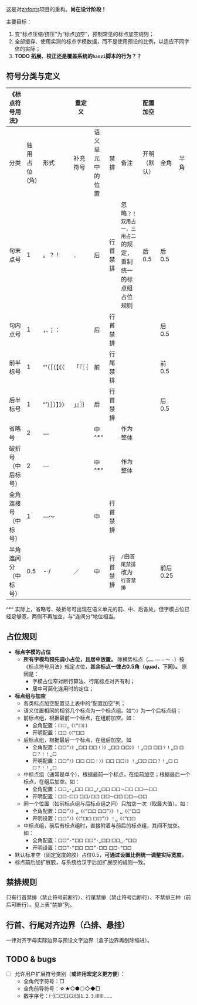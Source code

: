 
这是对[zhfonts](https://github.com/Fusyong/zhfonts)项目的重构。**尚在设计阶段！**

主要目标：

1. 变“标点压缩/挤压”为“标点加空”，预制常见的标点加空规则；
1. 全部缓存、使用实测的标点字模数据，而不是使用预设的比例，以适应不同字体的实际；
1. **TODO 拓展、校正还是覆盖系统的`hanzi`脚本的行为？？**

## 符号分类与定义

| 《标点符号用法》     |              |                | 重定义   |          |          |                                                               | 配置加空     |         |      |      |
| -------------------- | ------------ | -------------- | -------- | -------- | -------- | ------------------------------------------------------------- | ------------ | ------- | ---- | ---- |
| 分类                 | 独用占位(角) | 形式           | 补充符号 | 语义单元中的位置 | 禁排     | 备注                                                          | 开明（默认） | 全角    | 半角 | 原样 |
| 句末点号             | 1            | 。？！         | ．       | 后       | 行首禁排 | 忽略`？！` `双用占一，三用占二`的规定，重制统一的标点组占位规则 | 后0.5          | 后0.5     |      |      |
| 句内点号             | 1            | ，、；：       |          | 后       | 行首禁排 |                                                               |              | 后0.5     |      |      |
| 前半标号             | 1            | “‘（［〔【《〈 | 「『〖｛ | 前       | 行尾禁排 |                                                               |              | 前0.5     |      |      |
| 后半标号             | 1            | ”’）］〕】》〉 | 」』〗｝ | 后       | 行首禁排 |                                                               |              | 后0.5     |      |      |
| 省略号               | 2            | `……`           |          | 中^*^       |          | 作为整体                                                      |              |         |      |      |
| 破折号（中后标号）   | 2            | `——`           |          | 中^*^     |          | 作为整体                                                      |              |         |      |      |
| 全角连接号（中标号） | 1            | —～            |          | 中       | 行首禁排 |                                                               |              |         |      |      |
| 半角连间分（中标号） | 0.5          | -·/            | ／       | 中       | 行首禁排 | `/`由`首尾禁排`改为`行首禁排`                                 |              | 前后0.25 |      |      |

^*^ 实际上，省略号、破折号可出现在语义单元的前、中、后各处，但字模占位已经足够宽，两侧不再加空，与“连间分”地位相当。

## 占位规则

* **标点字模的占位**
    * **所有字模均预先调小占位，且居中放置。** 除横势标点（`……` `——` `—` `～` `-`）按《标点符号用法》规定占位，**其余标点一律占0.5角（quad，下同）。** 原因是：
        * 字模占位窄对断行算法、行尾标点对齐有利；
        * 居中可简化连用时的定位；
* **标点组与加空**
    * 各类标点加空配置见上表中的“配置加空”列；
    * 语义位置相同的相邻几个标点为一个标点组。如`”〉》`为一个后标点组；
    * 前标点组，根据最前一个标点，在组前加空。如：
        * 全角配置：`囗囗␣《〈“囗囗`
        * 开明配置：`囗囗《〈“囗囗`
    * 后标点组，根据最后一个标点，在组后加空。如
        * 全角配置：`囗囗”〉》␣囗囗` `囗囗！〉》␣囗囗` `囗囗〉》！␣囗囗` `囗囗？！␣囗` `囗囗？！！␣囗`
        * 开明配置：`囗囗”〉》囗囗` `囗囗！〉》囗囗` `囗囗〉》！␣囗囗` `囗囗？！␣囗` `囗囗？！！␣囗`
    * 中标点组（通常是单个），根据最前一个标点，在组前加空；根据最后一个标点，在组后加空。如：
        * 全角配置：`囗囗␣·␣囗囗` `囗囗␣/␣囗囗` `囗囗～囗囗` `囗囗——囗囗`
        * 开明配置：`囗囗·囗囗` `囗囗/囗囗` `囗囗～囗囗` `囗囗——囗囗`
    * 同一个位置（如前标点组与后标点组之间）只加空一次（取最大值）。如：
        * 全角配置：`囗囗”〉》␣《〈“囗囗` `囗囗”〉》！␣《〈“囗囗`
        * 开明设置：`囗囗”〉》《〈“囗囗` `囗囗”〉》！␣《〈“囗囗`
    * 中标点组，前后有标点组时，直接附着与前后的标点组，其间不加空。如：
        * 全角配置：`囗囗”·“囗囗` `囗囗”·␣囗囗` `囗囗␣·“囗囗`
        * 开明设置：`囗囗”·“囗囗` `囗囗”·囗囗` `囗囗·“囗囗`
* 默认标准空（固定宽度的胶）占位0.5，**可通过设置比例统一调整实际宽度。**
* 标点前后加扩展胶，与系统给汉字后加扩展胶的规则一致。

## 禁排规则

只有行首禁排（禁止符号前断行）、行尾禁排（禁止符号后断行）、不禁排三种（前后可断行）。见上表“禁排”列。

## 行首、行尾对齐边界（凸排、悬挂）

一律对齐字母实际边界与预设文字边界（盒子边界再刨除缩进）。

## TODO & bugs

* [ ] 允许用户扩展符号类别（**或许用宏定义更方便**）：
    * 全角代字符号：□
    * 全角前导符号：☆★○●◎◇◆□
    * 数字序号：㈠㈡㈢⑴⑵⑶⒈⒉⒊ⅠⅡⅢ……
